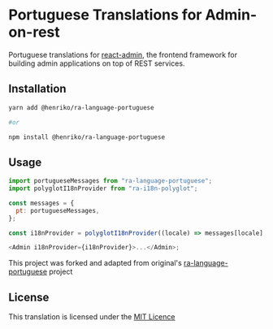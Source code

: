 # Portuguese Translations for Admin-on-rest

Portuguese translations for [react-admin](https://github.com/marmelab/react-admin), the frontend framework for building admin applications on top of REST services.

## Installation

```sh
yarn add @henriko/ra-language-portuguese

#or

npm install @henriko/ra-language-portuguese
```

## Usage

```js
import portugueseMessages from "ra-language-portuguese";
import polyglotI18nProvider from "ra-i18n-polyglot";

const messages = {
  pt: portugueseMessages,
};

const i18nProvider = polyglotI18nProvider((locale) => messages[locale], "pt");

<Admin i18nProvider={i18nProvider}>...</Admin>;
```

This project was forked and adapted from original's [ra-language-portuguese](https://github.com/marquesgabriel/ra-language-portuguese) project

## License

This translation is licensed under the [MIT Licence](LICENSE)
